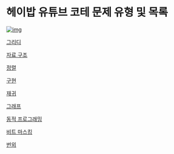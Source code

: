 # 헤이밥 유튜브 코테 문제 유형 및 목록
[![img](https://github.com/kymjaehong/backjoon-list/blob/master/img.png)](https://www.youtube.com/watch?v=rUWf0mhcrQk&t=1s)

[그리디](https://github.com/kymjaehong/backjoon-list/tree/master/greedy)<br>

[자료 구조](https://github.com/kymjaehong/backjoon-list/tree/master/data-structure)<br>

[정렬](https://github.com/kymjaehong/backjoon-list/tree/master/sort)<br>

[구현](https://github.com/kymjaehong/backjoon-list/tree/master/implementation)<br>

[재귀](https://github.com/kymjaehong/backjoon-list/tree/master/recursive)<br>

[그래프](https://github.com/kymjaehong/backjoon-list/tree/master/graph)<br>

[동적 프로그래밍](https://github.com/kymjaehong/backjoon-list/tree/master/dp)<br>

[비트 마스킹](https://github.com/kymjaehong/backjoon-list/tree/master/bit-masking)<br>

[번외](https://github.com/kymjaehong/backjoon-list/tree/master/extra)<br>

